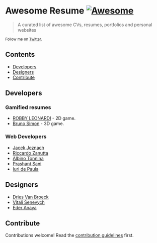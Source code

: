 # Awesome Resume [![Awesome](https://awesome.re/badge-flat2.svg)](https://awesome.re)

> A curated list of awesome CVs, resumes, portfolios and personal websites

<p>
    <sub>Follow me on <a href="https://twitter.com/the_kuznetsov">Twitter</a>.</sub>
</p>

## Contents

- [Developers](#developers)
- [Designers](#designers)
- [Contribute](#contribute)


## Developers
### Gamified resumes

- [ROBBY LEONARDI](http://www.rleonardi.com/interactive-resume/) - 2D game.
- [Bruno Simon](https://bruno-simon.com/#cybertruck) - 3D game.
  
### Web Developers
- [Jacek Jeznach](https://jacekjeznach.com/) 
- [Riccardo Zanutta](http://riccardozanutta.com/) 
- [Albino Tonnina](https://albinotonnina.com/) 
- [Prashant Sani](https://prashantsani.com/) 
- [Iuri de Paula](https://iuri.is/) 



## Designers

- [Dries Van Broeck](http://driesvanbroeck.be/)
- [Vitali Senevych](https://senevych.com/)
- [Eder Anaya](https://ederanaya.me/)


## Contribute

Contributions welcome! Read the [contribution guidelines](contributing.md) first.
